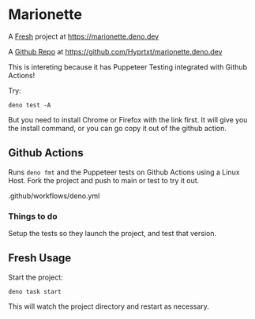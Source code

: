 # Marionette

A [Fresh](https://fresh.deno.dev) project at https://marionette.deno.dev

A [Github Repo](https://github.com/Hyprtxt/marionette.deno.dev) at
https://github.com/Hyprtxt/marionette.deno.dev

This is intereting because it has Puppeteer Testing integrated with Github
Actions!

Try:

```
deno test -A
```

But you need to install Chrome or Firefox with the link first. It will give you the install command, or you can go copy it out of the github action.

## Github Actions

Runs `deno fmt` and the Puppeteer tests on Github Actions using a Linux Host.
Fork the project and push to main or test to try it out.

.github/workflows/deno.yml

### Things to do

Setup the tests so they launch the project, and test that version.

## Fresh Usage

Start the project:

```
deno task start
```

This will watch the project directory and restart as necessary.
